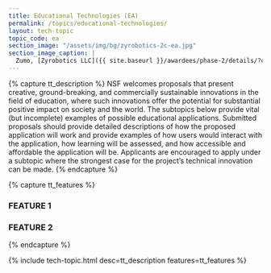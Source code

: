```yaml
---
title: Educational Technologies (EA)
permalink: /topics/educational-technologies/
layout: tech-topic
topic_code: ea
section_image: "/assets/img/bg/zyrobotics-2c-ea.jpg"
section_image_caption: |
  Zumo, [Zyrobotics LLC]({{ site.baseurl }}/awardees/phase-2/details/?company=zyrobotics-llc#zyrobotics-llc)'s interactive learning tool for kids, shows sensors underneath its shell.
---
```

{% capture tt_description %}
NSF welcomes proposals that present creative, ground-breaking, and commercially sustainable innovations in the field of education, where such innovations offer the potential for substantial positive impact on society and the world. The subtopics below provide vital (but incomplete) examples of possible educational applications. Submitted proposals should provide detailed descriptions of how the proposed application will work and provide examples of how users would interact with the application, how learning will be assessed, and how accessible and affordable the application will be. Applicants are encouraged to apply under a subtopic where the strongest case for the project’s technical innovation can be made.
{% endcapture %}

{% capture tt_features %}
<div class="usa-section usa-content usa-grid">
  <h3>FEATURE 1</h3>
</div>

<div class="background-light-blue">
  <div class="usa-section usa-content usa-grid">
    <h3>FEATURE 2</h3>
  </div>
</div>
{% endcapture %}

{% include tech-topic.html desc=tt_description features=tt_features %}
